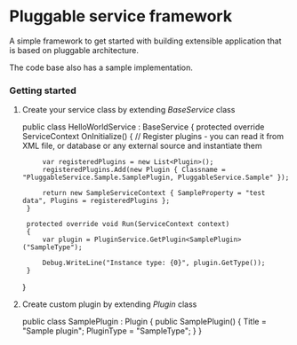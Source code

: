 # Pluggable service framework

A simple framework to get started with building extensible application that is based on pluggable architecture.

The code base also has a sample implementation.

### Getting started
1. Create your service class by extending *BaseService* class

      public class HelloWorldService : BaseService
      {
        protected override ServiceContext OnInitialize()
        {
            // Register plugins - you can read it from XML file, or database or any external source and instantiate them

            var registeredPlugins = new List<Plugin>();
            registeredPlugins.Add(new Plugin { Classname = "PluggableService.Sample.SamplePlugin, PluggableService.Sample" });

            return new SampleServiceContext { SampleProperty = "test data", Plugins = registeredPlugins };
        }

        protected override void Run(ServiceContext context)
        {
            var plugin = PluginService.GetPlugin<SamplePlugin>("SampleType");

            Debug.WriteLine("Instance type: {0}", plugin.GetType());
        }
    }

2. Create custom plugin by extending *Plugin* class

    public class SamplePlugin : Plugin
    {
        public SamplePlugin()
        {
            Title = "Sample plugin";
            PluginType = "SampleType";
        }
    }
